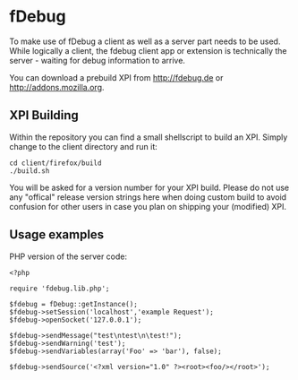 fDebug
======

To make use of fDebug a client as well as a server part needs to be used. While logically a client,
the fdebug client app or extension is technically the server - waiting for debug information to arrive.

You can download a prebuild XPI from http://fdebug.de or http://addons.mozilla.org.

XPI Building
------------

Within the repository you can find a small shellscript to build an XPI. Simply change to the client directory
and run it:

    cd client/firefox/build
    ./build.sh

You will be asked for a version number for your XPI build. Please do not use any "offical" release version strings
here when doing custom build to avoid confusion for other users in case you plan on shipping your (modified) XPI.


Usage examples
--------------

PHP version of the server code:

    <?php

    require 'fdebug.lib.php';

    $fdebug = fDebug::getInstance();
    $fdebug->setSession('localhost','example Request');
    $fdebug->openSocket('127.0.0.1');

    $fdebug->sendMessage("test\ntest\n\test!");
    $fdebug->sendWarning('test');
    $fdebug->sendVariables(array('Foo' => 'bar'), false);

    $fdebug->sendSource('<?xml version="1.0" ?><root><foo/></root>');


